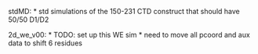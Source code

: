 stdMD:
    * std simulations of the 150-231 CTD construct that should have 50/50 D1/D2

2d_we_v00:
    * TODO: set up this WE sim
    * need to move all pcoord and aux data to shift 6 residues
